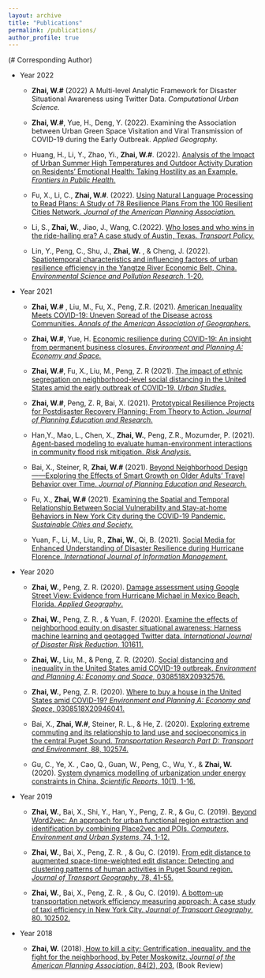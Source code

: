 ```yaml
---
layout: archive
title: "Publications"
permalink: /publications/
author_profile: true
---
```

(# Corresponding Author)
* Year 2022
  * **Zhai, W.#** (2022) A Multi-level Analytic Framework for Disaster Situational Awareness using Twitter Data. *Computational Urban Science.*

  * **Zhai, W.#**, Yue, H., Deng, Y. (2022). Examining the Association between Urban Green Space Visitation and Viral Transmission of COVID-19 during the Early Outbreak. *Applied Geography.*

  * Huang, H., Li, Y., Zhao, Yi., **Zhai, W.#**. (2022). [Analysis of the Impact of Urban Summer High Temperatures and Outdoor Activity Duration on Residents’ Emotional Health: Taking Hostility as an Example. *Frontiers in Public Health.*](https://www.frontiersin.org/articles/10.3389/fpubh.2022.955077/full)

  * Fu, X., Li, C., **Zhai, W.#**. (2022). [Using Natural Language Processing to Read Plans: A Study of 78 Resilience Plans From the 100 Resilient Cities Network. *Journal of the American Planning Association.*](https://doi.org/10.1080/01944363.2022.2038659)

  * Li, S., **Zhai, W.**, Jiao, J., Wang, C.(2022). [Who loses and who wins in the ride-hailing era? A case study of Austin, Texas.  *Transport Policy.*](https://www.sciencedirect.com/science/article/abs/pii/S0967070X22000750)

  * Lin, Y., Peng, C., Shu, J., **Zhai, W.** , & Cheng, J. (2022). [Spatiotemporal characteristics and influencing factors of urban resilience efficiency in the Yangtze River Economic Belt, China. *Environmental Science and Pollution Research*, 1-20.](https://link.springer.com/article/10.1007/s11356-021-18235-2)

* Year 2021

  * **Zhai, W.#** , Liu, M., Fu, X., Peng, Z.R. (2021). [American Inequality Meets COVID-19: Uneven Spread of the Disease across Communities. *Annals of the American Association of Geographers.*](https://www.tandfonline.com/doi/abs/10.1080/24694452.2020.1866489?journalCode=raag21)
  
  * **Zhai, W.#**, Yue, H. [Economic resilience during COVID-19: An insight from permanent business closures. *Environment and Planning A: Economy and Space.*](https://doi.org/10.1177/0308518X211055181)
 
  * **Zhai, W.#**, Fu, X., Liu, M., Peng, Z. R (2021). [The impact of ethnic segregation on neighborhood-level social distancing in the United States amid the early outbreak of COVID-19. *Urban Studies.*](https://doi.org/10.1177/00420980211050183)
 
  * **Zhai, W.#**, Peng, Z. R, Bai, X. (2021). [Prototypical Resilience Projects for Postdisaster Recovery Planning: From Theory to Action. *Journal of Planning Education and Research.*](https://journals.sagepub.com/eprint/2XZCVZQQNWAKW7QDWK4H/full)
 
  * Han,Y., Mao, L., Chen, X., **Zhai, W.**, Peng, Z.R., Mozumder, P. (2021). [Agent-based modeling to evaluate human-environment interactions in community flood risk mitigation. *Risk Analysis*.](http://doi.org/10.1111/risa.13854)
 
  * Bai, X., Steiner, R, **Zhai, W.#** (2021). [Beyond Neighborhood Design——Exploring the Effects of Smart Growth on Older Adults’ Travel Behavior over Time. *Journal of Planning Education and Research.*](https://doi.org/10.1177/0739456X211020352)
  
  * Fu, X., **Zhai, W.#** (2021).  [Examining the Spatial and Temporal Relationship Between Social Vulnerability and Stay-at-home Behaviors in New York City during the COVID-19 Pandemic. *Sustainable Cities and Society.*](https://doi.org/10.1016/j.scs.2021.102757)

  * Yuan, F., Li, M., Liu, R., **Zhai, W.**, Qi, B. (2021). [Social Media for Enhanced Understanding of Disaster Resilience during Hurricane Florence. *International Journal of Information Management.*](https://www.sciencedirect.com/science/article/pii/S0268401220314882?dgcid=coauthor)

* Year 2020

  * **Zhai, W.**, Peng, Z. R. (2020). [Damage assessment using Google Street View: Evidence from Hurricane Michael in Mexico Beach, Florida. *Applied Geography*.](https://doi.org/10.1016/j.apgeog.2020.102252)

  * **Zhai, W.**, Peng, Z. R. , & Yuan, F. (2020). [Examine the effects of neighborhood equity on disaster situational awareness: Harness machine learning and geotagged Twitter data. *International Journal of Disaster Risk Reduction*, 101611.](https://doi.org/10.1016/j.ijdrr.2020.101611)

  * **Zhai, W.**, Liu, M., & Peng, Z. R. (2020). [Social distancing and inequality in the United States amid COVID-19 outbreak. *Environment and Planning A: Economy and Space*, 0308518X20932576.](https://journals.sagepub.com/doi/10.1177/0308518X20932576 )

  * **Zhai, W.**, Peng, Z. R. (2020). [Where to buy a house in the United States amid COVID-19? *Environment and Planning A: Economy and Space*, 0308518X20946041.](https://journals.sagepub.com/doi/10.1177/0308518X20946041) 

  * Bai, X., **Zhai, W.#**, Steiner, R. L., & He, Z. (2020). [Exploring extreme commuting and its relationship to land use and socioeconomics in the central Puget Sound. *Transportation Research Part D: Transport and Environment*, 88, 102574.](https://doi.org/10.1016/j.trd.2020.102574)

  * Gu, C., Ye, X. , Cao, Q., Guan, W., Peng, C., Wu, Y., & **Zhai, W.** (2020). [System dynamics modelling of urbanization under energy constraints in China. *Scientific Reports*, 10(1), 1-16.](https://doi.org/10.1038/s41598-020-66125-3)


* Year 2019

  * **Zhai, W.**, Bai, X., Shi, Y., Han, Y., Peng, Z. R., & Gu, C. (2019). [Beyond Word2vec: An approach for urban functional region extraction and identification by combining Place2vec and POIs. *Computers, Environment and Urban Systems*, 74, 1-12.](https://doi.org/10.1016/j.compenvurbsys.2018.11.008)

  * **Zhai, W.**, Bai, X., Peng, Z. R. , & Gu, C. (2019). [From edit distance to augmented space-time-weighted edit distance: Detecting and clustering patterns of human activities in Puget Sound region. *Journal of Transport Geography*, 78, 41-55.](https://doi.org/10.1016/j.jtrangeo.2019.05.003)

  * **Zhai, W.**, Bai, X., Peng, Z. R. , & Gu, C. (2019). [A bottom-up transportation network efficiency measuring approach: A case study of taxi efficiency in New York City. *Journal of Transport Geography*, 80. 102502.](https://doi.org/10.1016/j.jtrangeo.2019.102502)

* Year 2018
  * **Zhai, W.** (2018).[ How to kill a city: Gentrification, inequality, and the fight for the neighborhood, by Peter Moskowitz. *Journal of the American Planning Association*, 84(2), 203.](http://www.thecyberhood.net/documents/book_review/peter.pdf) (Book Review)
